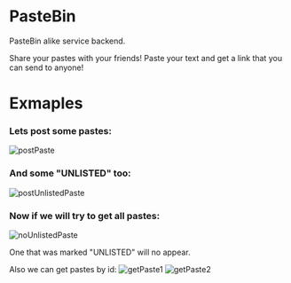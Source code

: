 # PasteBin
PasteBin alike service backend.

Share your pastes with your friends! Paste your text and get a link that you can send to anyone!

# Exmaples

### Lets post some pastes:
![postPaste](https://user-images.githubusercontent.com/55853125/197254516-645bb961-6dac-4496-b31a-7b00ce97ae23.png)

### And some "UNLISTED" too:
![postUnlistedPaste](https://user-images.githubusercontent.com/55853125/197254474-cebcfb84-ddc2-4f90-adb8-6ab89d42d54b.png)

### Now if we will try to get all pastes:
![noUnlistedPaste](https://user-images.githubusercontent.com/55853125/197254599-0fb1ea12-a40a-4a23-83cf-1b774bebcdb0.png)

One that was marked "UNLISTED" will no appear.

Also we can get pastes by id:
![getPaste1](https://user-images.githubusercontent.com/55853125/197254688-d1b7397e-8f71-4e3d-9479-af29f43a34e2.png)
![getPaste2](https://user-images.githubusercontent.com/55853125/197254693-c548cb6a-2f8b-450b-8550-24d2da9ada59.png)
